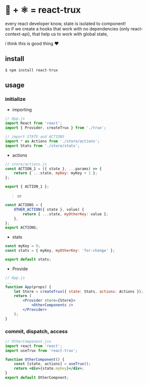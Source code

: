 # :t-rex: + :atom_symbol: = react-trux

every react developer know, state is isolated to component!\
so if we create a hooks that work with no dependencies (only react-context-api), that help us to work with global state,

i think this is good thing :heart:

## install

`$ npm install react-trux`

## usage

### initialize

-   importing

```jsx
// App.js
import React from 'react';
import { Provider, createTrux } from './trux';

// import STATE and ACTIONS
import * as Actions from './store/actions';
import Stats from './store/stats';
```

-   actions

```jsx
// store/actions.js
const ACTION_1 = ({ state }, ...params) => {
	return { ...state, myKey: myKey + 1 };
};

export { ACTION_1 };
```

> or

```jsx
const ACTIONS = {
	OTHER_ACTION({ state }, value) {
		return { ...state, myOtherKey: value };
	},
};
export ACTIONS;
```

-   stats

```jsx
const myKey = 0;
const stats = { myKey, myOtherKey: 'for-change' };

export default stats;
```

-   Provide

```jsx
// App.js
...
function App(props) {
	let Store = createTrux({ state: Stats, actions: Actions });
	return (
		<Provider store={Store}>
			<OtherComponents />
		</Provider>
	);
}
```

### commit, dispatch, access

```jsx
// OtherComponent.jsx
import react from 'react';
import useTrux from 'react-trux';

function OtherComponent() {
	const [state, actions] = useTrux();
	return <div>{state.myKey}</div>;
}
export default OtherCompnent;
```
